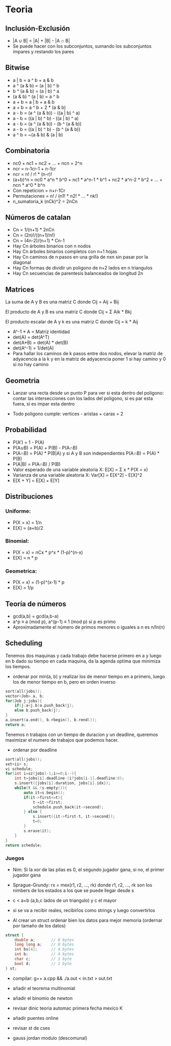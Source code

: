 # Teoria

## Inclusión-Exclusión

* |A ∪ B| = |A| + |B| - |A ∩ B|
* Se puede hacer con los subconjuntos, sumando los subconjuntos impares y restando los pares

## Bitwise

* a | b = a ^ b + a & b 
* a ^ (a & b) = (a | b) ^ b
* b ^ (a & b) = (a | b) ^ a
* (a & b) ^ (a | b) = a ^ b
* a + b = a | b + a & b
* a + b = a ^ b + 2 * (a & b)
* a - b = (a ^ (a & b)) - ((a | b) ^ a)
* a - b = ((a | b) ^ b) - ((a | b) ^ a)
* a - b = (a ^ (a & b)) - (b ^ (a & b))
* a - b = ((a | b) ^ b) - (b ^ (a & b))
* a ^ b = ~(a & b) & (a | b)

## Combinatoria

* nc0 + nc1 + nc2 + ... + ncn = 2^n
* ncr = n-1cr-1 + n-1cr
* ncr = n! / r! * (n-r)!
* (a+b)^n = nc0 * a^n * b^0 + nc1 * a^n-1 * b^1 + nc2 * a^n-2 * b^2 + ... + ncn * a^0 * b^n	
* Con repeticion = n+r-1Cr
* Permutaciones = n! / (n1! * n2! * ... * nk!)
* n_sumatoria_k (nCk)^2 = 2nCn

## Números de catalan

* Cn = 1/(n+1) * 2nCn
* Cn = (2n)!/((n+1)!n!)
* Cn = (4n-2)/(n+1) * Cn-1
* Hay Cn árboles binarios con n nodos
* Hay Cn árboles binarios completos con n+1 hojas
* Hay Cn caminos de n pasos en una grilla de nxn sin pasar por la diagonal
* Hay Cn formas de dividir un poligono de n+2 lados en n triangulos
* Hay Cn secuencias de parentesis balanceados de longitud 2n

## Matrices

La suma de A y B es una matriz C donde Cij = Aij + Bij

El producto de A y B es una matriz C donde Cij = Σ Aik * Bkj

El producto escalar de A y k es una matriz C donde Cij = k * Aij

* A^-1 * A = Matriz identidad
* det(A) = det(A^T)
* det(A*B) = det(A) * det(B)
* det(A^-1) = 1/det(A)
* Para hallar los caminos de k pasos entre dos nodos, elevar la matriz de adyacencia a la k y en la matriz de adyacencia poner 1 si hay camino y 0 si no hay camino

## Geometria

* Lanzar una recta desde un punto P para ver si esta dentro del poligono: contar las intersecciones con los lados del poligono, si es par esta fuera, si es impar esta dentro

* Todo poligono cumple:
vertices - aristas + caras = 2

## Probabilidad

* P(A') = 1 - P(A)
* P(A∪B) = P(A) + P(B) - P(A∩B)
* P(A∩B) = P(A) * P(B|A) y si A y B son independientes P(A∩B) = P(A) * P(B)
* P(A|B) = P(A∩B) / P(B)
* Valor esperado de una variable aleatoria X: E[X] = Σ x * P(X = x)
* Varianza de una variable aleatoria X: Var[X] = E[X^2] - E[X]^2
* E[X + Y] = E[X] + E[Y]

## Distribuciones

### Uniforme: 

* P(X = x) = 1/n
* E[X] = (a+b)/2

### Binomial:

* P(X = x) = nCx * p^x * (1-p)^(n-x)
* E[X] = n * p

### Geometrica:

* P(X = x) = (1-p)^(x-1) * p
* E[X] = 1/p

## Teoría de números

* gcd(a,b) = gcd(a,b-a)
* a^p ≡ a (mod p), a^(p-1) ≡ 1 (mod p) si p es primo
* Aproximadamente el número de primos menores o iguales a n es n/ln(n)

## Scheduling

Tenemos dos maquinas y cada trabajo debe hacerse primero en a y luego en b dado su tiempo en cada maquina, da la agenda optima que minimiza los tiempos.

* ordenar por min(a, b) y realizar los de menor tiempo en a primero, luego los de menor tiempo en b, pero en orden inverso

```cpp
sort(all(jobs));
vector<Job> a, b;
for(Job j:jobs){
    if(j.a<j.b)a.push_back(j);
    else b.push_back(j);
}
a.insert(a.end(), b.rbegin(), b.rend());
return a;
```

Tenemos n trabajos con un tiempo de duracion y un deadline, queremos maximizar el numero de trabajos que podemos hacer.

* ordenar por deadline

```cpp
sort(all(jobs));
set<ii> s;
vi schedule;
for(int i=sz(jobs)-1;i>=0;i--){
    int t=jobs[i].deadline-(i?jobs[i-1].deadline:0);
    s.insert({jobs[i].duration, jobs[i].idx});
    while(t && !s.empty()){
        auto it=s.begin();
        if(it->first<=t){
            t-=it->first;
            schedule.push_back(it->second);
        } else {
            s.insert({it->first-t, it->second});
            t=0;
        }
        s.erase(it);
    }
}
return schedule;
```

### Juegos

* Nim: Si la xor de las pilas es 0, el segundo jugador gana, si no, el primer jugador gana
* Sprague-Grundy: rx = mex(r1, r2, ..., rk) donde r1, r2, ..., rk son los nimbers de los estados a los que se puede llegar desde s


* c < a+b (a,b,c lados de un triangulo) y c el mayor

* si se va a recibir reales, recibirlos como strings y luego convertirlos 

* Al crear un struct ordenar bien los datos para mejor memoria (ordernar por tamaño de los datos)

```cpp
struct {
    double a;       // 8 bytes
    long long a;    // 8 bytes
    int bs[4];      // 4 bytes
    int b;          // 4 bytes
    char c;         // 1 byte
    bool d;         // 1 byte
} st;
```

* compilar: g++ a.cpp && ./a.out < in.txt > out.txt

* añadir el teorema multinomial

* añadir el binomio de newton

* revisar dinic teoria automac primera fecha mexico K

* añadir puentes online

* revisar st de cses 

* gauss jordan modulo (descomunal)